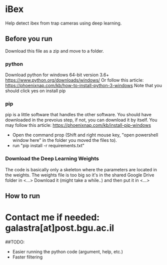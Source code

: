 # iBex
Help detect ibex from trap cameras using deep learning.

## Before you run
Download this file as a zip and move to a folder.

### python
Download python for windows 64-bit version 3.6+
https://www.python.org/downloads/windows/
Or follow this article:
https://phoenixnap.com/kb/how-to-install-python-3-windows
Note that you should click yes on install pip

### pip
pip is a little software that handles the other software.
You should have downloaded in the prevoius step, if not, you can download it by itself.
You may follow this article: https://phoenixnap.com/kb/install-pip-windows
* Open the command prop (Shift and right mouse key, "open powershell window here" in the folder you moved the files to).
* run "pip install -r requirements.txt" 

### Download the Deep Learning Weights
The code is basically only a skeleton where the parameters are located in the weights.
The weights file is too big so it's in the shared Google Drive folder in <...>
Download it (might take a while..) and then put it in <...>

## How to run

# Contact me if needed: galastra[at]post.bgu.ac.il


##TODO:
- Easier running the python code (argument, help, etc.)
- Faster filtering
